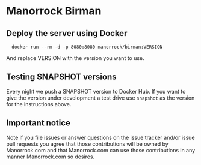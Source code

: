 # Manorrock Birman

## Deploy the server using Docker

```
  docker run --rm -d -p 8080:8080 manorrock/birman:VERSION
```

And replace VERSION with the version you want to use.

## Testing SNAPSHOT versions

Every night we push a SNAPSHOT version to Docker Hub. If you want to give the
version under development a test drive use `snapshot` as the version for the
instructions above.

## Important notice

Note if you file issues or answer questions on the issue tracker and/or issue 
pull requests you agree that those contributions will be owned by Manorrock.com
and that Manorrock.com can use those contributions in any manner Manorrock.com
so desires.
